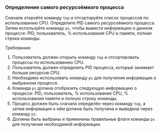 
### Определение самого ресурсоёмкого процесса

Сначала откройте команду `top` и отсортируйте список процессов по использованию CPU. Определите PID самого ресурсоёмкого процесса. Затем используйте команду `ps`, чтобы вывести информацию о данном процессе: PID, пользователь, % использования CPU и памяти, полная строка команды.

Требования:
1. Пользователь должен открыть команду `top` и отсортировать процессы по использованию CPU.
2. Пользователь должен определить PID процесса, который занимает больше ресурсов CPU.
3. Необходимо использовать команду `ps` для получения информации о выбранном процессе.
4. Команда `ps` должна отобразить следующую информацию о процессе: PID, пользователь, % использования CPU, % использования памяти и полную строку команды.
5. Процесс должен быть сначала определён через команду `top`, а затем информация о нём должна быть получена и выведена через команду `ps`.
6. Должны быть выбраны и применены правильные флаги команды `ps` для получения необходимой информации.